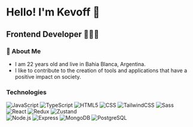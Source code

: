 # Hello! I'm Kevoff 👋

## Frontend Developer  👨🏻‍💻


### 🚀 About Me
- I am 22 years old and live in Bahia Blanca, Argentina.
- I like to contribute to the creation of tools and applications that have a positive impact on society.

### Technologies
  ![JavaScript](https://img.shields.io/badge/-JavaScript-333333?styles-flat&logo=javascript)
  ![TypeScript](https://img.shields.io/badge/-TypeScript-333333?styles-flat&logo=typescript)
  ![HTML5](https://img.shields.io/badge/-HTML5-333333?styles-flat&logo=HTML5)
  ![CSS](https://img.shields.io/badge/-CSS-333333?styles-flat&logo=CSS3&logoColor=1572B6)
  ![TailwindCSS](https://img.shields.io/badge/-TailwindCSS-333333?styles-flat&logo=TailwindCSS)
  ![Sass](https://img.shields.io/badge/-SCSS-333333?styles-flat&logo=Sass)
  ![React](https://img.shields.io/badge/-React-333333?styles-flat&logo=React)
  ![Redux](https://img.shields.io/badge/-Redux-333333?styles-flat&logo=Redux)
  ![Zustand](https://img.shields.io/badge/-Zustand-333333?styles-flat&logo=Zustand)
  <br/>
  ![Node.js](https://img.shields.io/badge/-Node.js-333333?styles-flat&logo=Node.js)
  ![Express](https://img.shields.io/badge/-Express-333333?styles-flat&logo=Express)
  ![MongoDB](https://img.shields.io/badge/-MongoDB-333333?styles-flat&logo=MongoDB)
  ![PostgreSQL](https://img.shields.io/badge/-PostgreSQL-333333?styles-flat&logo=PostgreSQL)
